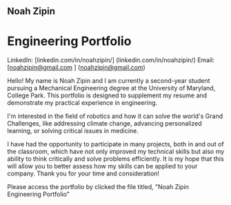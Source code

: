 ## Noah Zipin 
# Engineering Portfolio
LinkedIn: [linkedin.com/in/noahzipin/] (linkedin.com/in/noahzipin/)
Email: [noahzipin@gmail.com ] (noahzipin@gmail.com)

Hello! My name is Noah Zipin and I am currently a second-year student pursuing a Mechanical Engineering degree at the University of Maryland, College Park. This portfolio is designed to supplement my resume and demonstrate my practical experience in engineering. 

I'm interested in the field of robotics and how it can solve the world's Grand Challenges, like addressing climate change, advancing personalized learning, or solving critical issues in medicine.

I have had the opportunity to participate in many projects, both in and out of the classroom, which have not only improved my technical skills but also my ability to think critically and solve problems efficiently. 
It is my hope that this will allow you to better assess how my skills can be applied to your company. Thank you for your time and consideration!

Please access the portfolio by clicked the file titled, "Noah Zipin Engineering Portfolio"

